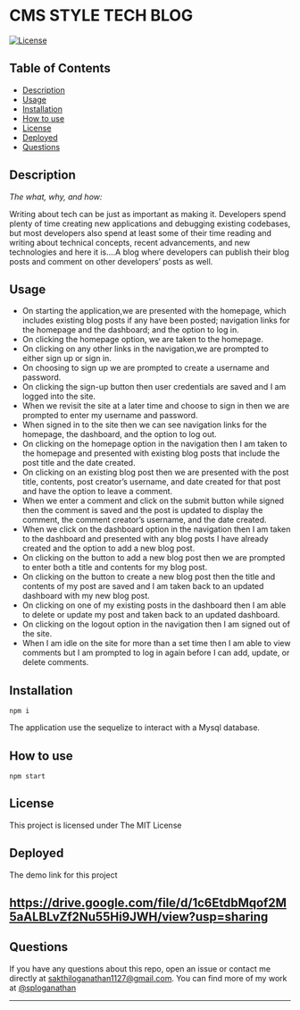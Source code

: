 # CMS STYLE TECH BLOG

[![License](https://img.shields.io/badge/License-MIT-yellow.svg)](https://opensource.org/licenses/MIT)

## Table of Contents

* [Description](#description)
* [Usage](#usage)
* [Installation](#installation)
* [How to use](#how-to-use)
* [License](#license)
* [Deployed](#deployed)
* [Questions](#questions)

## Description 
    
*The what, why, and how:* 
      
Writing about tech can be just as important as making it. Developers spend plenty of time creating new applications and debugging existing codebases, but most developers also spend at least some of their time reading and writing about technical concepts, recent advancements, and new technologies and here it is....A blog where developers can publish their blog posts and comment on other developers’ posts as well. 

## Usage

* On starting the application,we are presented with the homepage, which includes existing blog posts if any have been posted; navigation links for the homepage and the dashboard; and the option to log in.
* On clicking the homepage option, we are taken to the homepage.
* On clicking on any other links in the navigation,we are prompted to either sign up or sign in.
* On choosing to sign up we are prompted to create a username and password.
* On clicking the sign-up button then user credentials are saved and I am logged into the site.
* When we revisit the site at a later time and choose to sign in then we are prompted to enter my username and password.
* When signed in to the site then we can see navigation links for the homepage, the dashboard, and the option to log out.
* On clicking on the homepage option in the navigation then I am taken to the homepage and presented with existing blog posts that include the post title and the date created.
* On clicking on an existing blog post then we are presented with the post title, contents, post creator’s username, and date created for that post and have the option to leave a comment.
* When we enter a comment and click on the submit button while signed then the comment is saved and the post is updated to display the comment, the comment creator’s username, and the date created.
* When we click on the dashboard option in the navigation then I am taken to the dashboard and presented with any blog posts I have already created and the option to add a new blog post.
* On clicking on the button to add a new blog post then we are prompted to enter both a title and contents for my blog post.
* On clicking on the button to create a new blog post then the title and contents of my post are saved and I am taken back to an updated dashboard with my new blog post.
* On clicking on one of my existing posts in the dashboard then I am able to delete or update my post and taken back to an updated dashboard.
* On clicking on the logout option in the navigation then I am signed out of the site.
* When I am idle on the site for more than a set time then I am able to view comments but I am prompted to log in again before I can add, update, or delete comments.

## Installation

  ```npm i```
  
  The application use the sequelize to interact with a Mysql database.

## How to use

```npm start```

## License
  
This project is licensed under The MIT License

## Deployed

The demo link for this project
## https://drive.google.com/file/d/1c6EtdbMqof2M5aALBLvZf2Nu55Hi9JWH/view?usp=sharing

## Questions

If you have any questions about this repo, open an issue or contact me directly at sakthiloganathan1127@gmail.com. You can find more of my work at [@sploganathan](https://github.com/sploganathan)

   
---
